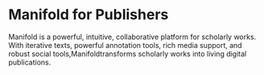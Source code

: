 # Manifold for Publishers

Manifold is a powerful, intuitive, collaborative platform for scholarly works. With iterative texts, powerful annotation tools, rich media support, and robust social tools,Manifoldtransforms scholarly works into living digital publications.

